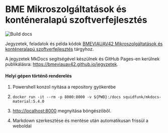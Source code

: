 # BME Mikroszolgáltatások és konténeralapú szoftverfejlesztés

![Build docs](https://github.com/bmeviauav42/jegyzetek/workflows/Build%20docs/badge.svg?branch=master)

Jegyzetek, feladatok és példa kódok [BMEVIAUAV42 Mikroszolgáltatások és konténeralapú szoftverfejlesztés](https://www.aut.bme.hu/Course/VIAUAV42/) tárgyhoz.

A jegyzetek MkDocs segítségével készülnek és GitHub Pages-en kerülnek publikálásra: <https://bmeviauav42.github.io/jegyzetek>.

#### Helyi gépen történő renderelés

1. Powershell konzol nyitása a repository gyökerébe

1. `docker run -it --rm -p 8000:8000 -v ${PWD}:/docs squidfunk/mkdocs-material:5.4.0`

1. <http://localhost:8000> megnyitása böngészőből.

1. Markdown szerkesztése és mentése után automatikusan frissül a weboldal
